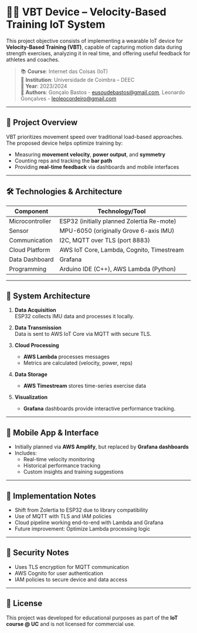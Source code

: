 # 🏋️‍♂️ VBT Device – Velocity-Based Training IoT System

This project objective consists of implementing a wearable IoT device for **Velocity-Based Training (VBT)**, capable of capturing motion data during strength exercises, analyzing it in real time, and offering useful feedback for athletes and coaches.

> 📚 **Course**: Internet das Coisas (IoT)  
> 🏫 **Institution**: Universidade de Coimbra – DEEC  
> 📅 **Year**: 2023/2024  
> 👥 **Authors**: Gonçalo Bastos - eusoudebastos@gmail.com, Leonardo Gonçalves - leoleocordeiro@gmail.com

---

## 🎯 Project Overview

VBT prioritizes movement speed over traditional load-based approaches. The proposed device helps optimize training by:

- Measuring **movement velocity**, **power output**, and **symmetry**
- Counting reps and tracking the **bar path**
- Providing **real-time feedback** via dashboards and mobile interfaces

---

## 🛠️ Technologies & Architecture

| Component          | Technology/Tool                          |
|--------------------|-------------------------------------------|
| Microcontroller    | ESP32 (initially planned Zolertia Re-mote) |
| Sensor             | MPU-6050 (originally Grove 6-axis IMU)    |
| Communication      | I2C, MQTT over TLS (port 8883)            |
| Cloud Platform     | AWS IoT Core, Lambda, Cognito, Timestream |
| Data Dashboard     | Grafana                                   |
| Programming        | Arduino IDE (C++), AWS Lambda (Python)    |

---

## 📡 System Architecture

1. **Data Acquisition**  
   ESP32 collects IMU data and processes it locally.

2. **Data Transmission**  
   Data is sent to AWS IoT Core via MQTT with secure TLS.

3. **Cloud Processing**  
   - **AWS Lambda** processes messages
   - Metrics are calculated (velocity, power, reps)

4. **Data Storage**  
   - **AWS Timestream** stores time-series exercise data

5. **Visualization**  
   - **Grafana** dashboards provide interactive performance tracking.

---

## 📱 Mobile App & Interface

- Initially planned via **AWS Amplify**, but replaced by **Grafana dashboards**
- Includes:
  - Real-time velocity monitoring
  - Historical performance tracking
  - Custom insights and training suggestions

---

## 🧪 Implementation Notes

- Shift from Zolertia to ESP32 due to library compatibility
- Use of MQTT with TLS and IAM policies
- Cloud pipeline working end-to-end with Lambda and Grafana
- Future improvement: Optimize Lambda processing logic

---

## 🔐 Security Notes

- Uses TLS encryption for MQTT communication
- AWS Cognito for user authentication
- IAM policies to secure device and data access

---

## 📌 License

This project was developed for educational purposes as part of the **IoT course @ UC** and is not licensed for commercial use.




